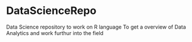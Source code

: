 DataScienceRepo
===============

Data Science repository to work on R language 
To get a overview of Data Analytics and work furthur into the field 
